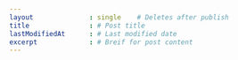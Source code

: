 ```yaml
---
layout              : single    # Deletes after publish
title               : # Post title
lastModifiedAt      : # Last modified date
excerpt             : # Breif for post content
---
```

